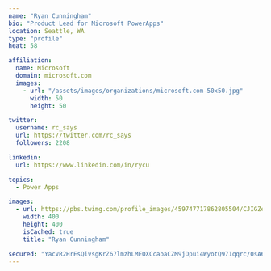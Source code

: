 ```yaml
---
name: "Ryan Cunningham"
bio: "Product Lead for Microsoft PowerApps"
location: Seattle, WA
type: "profile"
heat: 58

affiliation:
  name: Microsoft
  domain: microsoft.com
  images:
    - url: "/assets/images/organizations/microsoft.com-50x50.jpg"
      width: 50
      height: 50

twitter:
  username: rc_says
  url: https://twitter.com/rc_says
  followers: 2208

linkedin:
  url: https://www.linkedin.com/in/rycu

topics:
  - Power Apps

images:
  - url: https://pbs.twimg.com/profile_images/459747717862805504/CJIGZejd_400x400.png
    width: 400
    height: 400
    isCached: true
    title: "Ryan Cunningham"

secured: "YacVR2HrEsQivsgKrZ67lmzhLMEOXCcabaCZM9jOpui4WyotQ971qqrc/0sA6e0H1fngmogV7xHkAhB2JbGJsdz0YrRwinqhhWrGKBzUYR3/l6QmcN+fzLQ9Fmjjob2M9EuL/uFgzPTKnFg5kfVgcyTJZq6XtO1sgSGhSV6dMQsrHT9Drkg7oDP0ogW+rts0OzMER9OaudknDlfXMgrlIULOywsYGX9ust/IDT5MXuRMoa2y5et1C7S/w0YP5qy7W85QisaU2xqojOkoAlUv6vMRtajurDuA7qUGCensFacDDuHoGO64Ban7ucTDTZYKMs3MPDXL2vSpN1hzAaqVU8hWEvfjGbFueaew/Udnb9hiHAR7z7+a5FNr2Ip/7nWfTLwVCj2NBhEp4mi4c4jN97wKNvLQhtlKnjJfRe8ZPf4=;KrjyM+Bi4hRWNdR6DJKbGg=="
---
```


